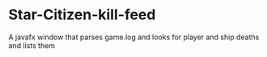 # Star-Citizen-kill-feed
A javafx window that parses game.log and looks for player and ship deaths and lists them
